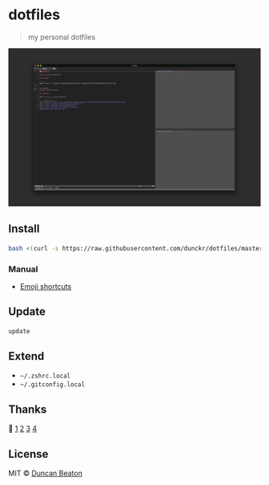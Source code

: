 # dotfiles

> my personal dotfiles

![Terminal][screenshot]

## Install

```sh
bash <(curl -s https://raw.githubusercontent.com/dunckr/dotfiles/master/install.sh)
```

### Manual

* [Emoji shortcuts](https://github.com/warpling/Macmoji)

## Update

```sh
update
```

## Extend

* `~/.zshrc.local`
* `~/.gitconfig.local`

## Thanks

🙌 [1][1] [2][2] [3][3] [4][4]

## License

MIT © [Duncan Beaton][author]

<!-- Definitions -->
[screenshot]: https://raw.githubusercontent.com/dunckr/dotfiles/master/.github/screenshot.png
[1]: https://github.com/mathiasbynens/dotfiles
[2]: https://github.com/holman/dotfiles/
[3]: https://github.com/paulmillr/dotfiles
[4]: https://github.com/thoughtbot/dotfiles
[author]: http://dunckr.com
